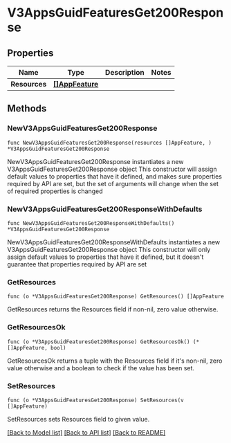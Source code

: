 # V3AppsGuidFeaturesGet200Response

## Properties

Name | Type | Description | Notes
------------ | ------------- | ------------- | -------------
**Resources** | [**[]AppFeature**](AppFeature.md) |  | 

## Methods

### NewV3AppsGuidFeaturesGet200Response

`func NewV3AppsGuidFeaturesGet200Response(resources []AppFeature, ) *V3AppsGuidFeaturesGet200Response`

NewV3AppsGuidFeaturesGet200Response instantiates a new V3AppsGuidFeaturesGet200Response object
This constructor will assign default values to properties that have it defined,
and makes sure properties required by API are set, but the set of arguments
will change when the set of required properties is changed

### NewV3AppsGuidFeaturesGet200ResponseWithDefaults

`func NewV3AppsGuidFeaturesGet200ResponseWithDefaults() *V3AppsGuidFeaturesGet200Response`

NewV3AppsGuidFeaturesGet200ResponseWithDefaults instantiates a new V3AppsGuidFeaturesGet200Response object
This constructor will only assign default values to properties that have it defined,
but it doesn't guarantee that properties required by API are set

### GetResources

`func (o *V3AppsGuidFeaturesGet200Response) GetResources() []AppFeature`

GetResources returns the Resources field if non-nil, zero value otherwise.

### GetResourcesOk

`func (o *V3AppsGuidFeaturesGet200Response) GetResourcesOk() (*[]AppFeature, bool)`

GetResourcesOk returns a tuple with the Resources field if it's non-nil, zero value otherwise
and a boolean to check if the value has been set.

### SetResources

`func (o *V3AppsGuidFeaturesGet200Response) SetResources(v []AppFeature)`

SetResources sets Resources field to given value.



[[Back to Model list]](../README.md#documentation-for-models) [[Back to API list]](../README.md#documentation-for-api-endpoints) [[Back to README]](../README.md)


